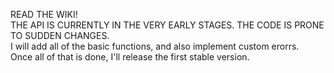 READ THE WIKI!  
THE API IS CURRENTLY IN THE VERY EARLY STAGES. THE CODE IS PRONE TO SUDDEN CHANGES.  
I will add all of the basic functions, and also implement custom erorrs.  
Once all of that is done, I'll release the first stable version.
